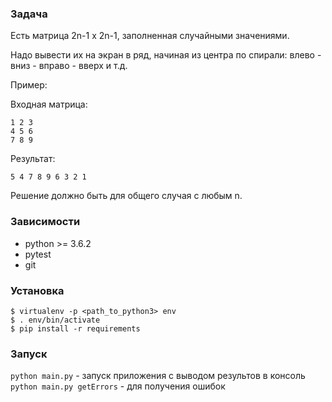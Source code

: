 ### Задача
Есть матрица 2n-1 x 2n-1, заполненная случайными значениями.

Надо вывести их на экран в ряд, начиная из центра по спирали: влево - вниз - вправо - вверх и т.д.

Пример:

Входная матрица:

```
1 2 3
4 5 6
7 8 9
```
Результат:

``5 4 7 8 9 6 3 2 1``

Решение должно быть для общего случая с любым n.


### Зависимости

+ python >= 3.6.2
+ pytest
+ git

### Установка
```
$ virtualenv -p <path_to_python3> env
$ . env/bin/activate
$ pip install -r requirements
```

### Запуск
`python main.py` - запуск приложения с выводом результов в консоль
`python main.py getErrors` - для получения ошибок 